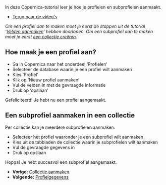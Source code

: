 In deze Copernica-tutorial leer je hoe je profielen en subprofielen
aanmaakt.

-   [Terug naar de video's](./videos.md "Video's")

*Om een profiel aan te maken moet je eerst de stappen uit de tutorial
‘[Velden aanmaken](./profielen-velden-aanmaken.md)’
hebben doorlopen. Om een subprofiel aan te maken moet je eerst [een
collectie creëren](./profielen-collectie-aanmaken.md).*

Hoe maak je een profiel aan?
----------------------------

-   Ga in Copernica naar het onderdeel ‘Profielen’
-   Selecteer de database waarin je een profiel wilt aanmaken
-   Kies ‘Profiel’
-   Klik op ‘Nieuw profiel aanmaken’
-   Vul de velden in met de gevraagde informatie
-   Druk op ‘opslaan’

Gefeliciteerd! Je hebt nu een profiel aangemaakt.

Een subprofiel aanmaken in een collectie
----------------------------------------

Per collectie kan je meerdere subprofielen aanmaken.

-   Selecteer het profiel waaronder je een subprofiel wilt aanmaken
-   Kies uit de tabbladen de collectie waarin je subprofielen wilt
    aanmaken
-   Vul de gevraagde gegevens in
-   Druk op opslaan

Hoppa! Je hebt succesvol een subprofiel aangemaakt.

-   **Vorige:** [Collectie aanmaken](./profielen-collectie-aanmaken.md "Profielen: Collectie aanmaken")
-   **Volgende:** [Profielgegevens](./profielen-profielgegevens.md "Profielen: Profielgegevens")

